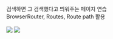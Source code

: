 검색하면 그 검색했다고 띄워주는 페이지 연습
<br/>
BrowserRouter, Routes, Route path 활용
<br/><br/>
<img src="https://img.shields.io/badge/javascript-F7DF1E?style=for-the-badge&logo=javascript&logoColor=black">
<img src="https://img.shields.io/badge/react-61DAFB?style=for-the-badge&logo=react&logoColor=black">

